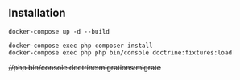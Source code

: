 
Installation
------------
```shell
docker-compose up -d --build
```

```shell
docker-compose exec php composer install
docker-compose exec php php bin/console doctrine:fixtures:load
```

~~//php bin/console doctrine:migrations:migrate~~


